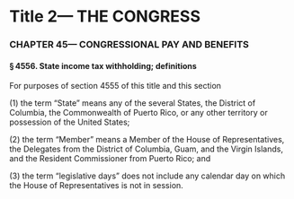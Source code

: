 
# Title 2— THE CONGRESS
### CHAPTER 45— CONGRESSIONAL PAY AND BENEFITS
#### § 4556. State income tax withholding; definitions

For purposes of section 4555 of this title and this section

(1) the term “State” means any of the several States, the District of Columbia, the Commonwealth of Puerto Rico, or any other territory or possession of the United States;

(2) the term “Member” means a Member of the House of Representatives, the Delegates from the District of Columbia, Guam, and the Virgin Islands, and the Resident Commissioner from Puerto Rico; and

(3) the term “legislative days” does not include any calendar day on which the House of Representatives is not in session.
